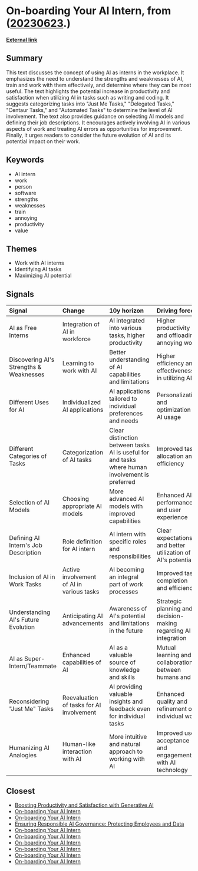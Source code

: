 # __On-boarding Your AI Intern__, from ([20230623](https://kghosh.substack.com/p/20230623).)

__[External link](https://www.oneusefulthing.org/p/on-boarding-your-ai-intern)__



## Summary

This text discusses the concept of using AI as interns in the workplace. It emphasizes the need to understand the strengths and weaknesses of AI, train and work with them effectively, and determine where they can be most useful. The text highlights the potential increase in productivity and satisfaction when utilizing AI in tasks such as writing and coding. It suggests categorizing tasks into "Just Me Tasks," "Delegated Tasks," "Centaur Tasks," and "Automated Tasks" to determine the level of AI involvement. The text also provides guidance on selecting AI models and defining their job descriptions. It encourages actively involving AI in various aspects of work and treating AI errors as opportunities for improvement. Finally, it urges readers to consider the future evolution of AI and its potential impact on their work.

## Keywords

* AI intern
* work
* person
* software
* strengths
* weaknesses
* train
* annoying
* productivity
* value

## Themes

* Work with AI interns
* Identifying AI tasks
* Maximizing AI potential

## Signals

| Signal                                  | Change                                    | 10y horizon                                                                                     | Driving force                                                   |
|:----------------------------------------|:------------------------------------------|:------------------------------------------------------------------------------------------------|:----------------------------------------------------------------|
| AI as Free Interns                      | Integration of AI in workforce            | AI integrated into various tasks, higher productivity                                           | Higher productivity and offloading annoying work                |
| Discovering AI's Strengths & Weaknesses | Learning to work with AI                  | Better understanding of AI capabilities and limitations                                         | Higher efficiency and effectiveness in utilizing AI             |
| Different Uses for AI                   | Individualized AI applications            | AI applications tailored to individual preferences and needs                                    | Personalization and optimization of AI usage                    |
| Different Categories of Tasks           | Categorization of AI tasks                | Clear distinction between tasks AI is useful for and tasks where human involvement is preferred | Improved task allocation and efficiency                         |
| Selection of AI Models                  | Choosing appropriate AI models            | More advanced AI models with improved capabilities                                              | Enhanced AI performance and user experience                     |
| Defining AI Intern's Job Description    | Role definition for AI intern             | AI intern with specific roles and responsibilities                                              | Clear expectations and better utilization of AI's potential     |
| Inclusion of AI in Work Tasks           | Active involvement of AI in various tasks | AI becoming an integral part of work processes                                                  | Improved task completion and efficiency                         |
| Understanding AI's Future Evolution     | Anticipating AI advancements              | Awareness of AI's potential and limitations in the future                                       | Strategic planning and decision-making regarding AI integration |
| AI as Super-Intern/Teammate             | Enhanced capabilities of AI               | AI as a valuable source of knowledge and skills                                                 | Mutual learning and collaboration between humans and AI         |
| Reconsidering "Just Me" Tasks           | Reevaluation of tasks for AI involvement  | AI providing valuable insights and feedback even for individual tasks                           | Enhanced quality and refinement of individual work              |
| Humanizing AI Analogies                 | Human-like interaction with AI            | More intuitive and natural approach to working with AI                                          | Improved user acceptance and engagement with AI technology      |

## Closest

* [Boosting Productivity and Satisfaction with Generative AI](01bec9add8819c277aad7d7ba19983f7)
* [On-boarding Your AI Intern](4b66dbaa2bbc249bfcccbb7e27adbde5)
* [On-boarding Your AI Intern](4b66dbaa2bbc249bfcccbb7e27adbde5)
* [Ensuring Responsible AI Governance: Protecting Employees and Data](d4390e62256a0c3c19306c1ebc3ffb5b)
* [On-boarding Your AI Intern](4b66dbaa2bbc249bfcccbb7e27adbde5)
* [On-boarding Your AI Intern](4b66dbaa2bbc249bfcccbb7e27adbde5)
* [On-boarding Your AI Intern](4b66dbaa2bbc249bfcccbb7e27adbde5)
* [On-boarding Your AI Intern](4b66dbaa2bbc249bfcccbb7e27adbde5)
* [On-boarding Your AI Intern](4b66dbaa2bbc249bfcccbb7e27adbde5)
* [On-boarding Your AI Intern](4b66dbaa2bbc249bfcccbb7e27adbde5)